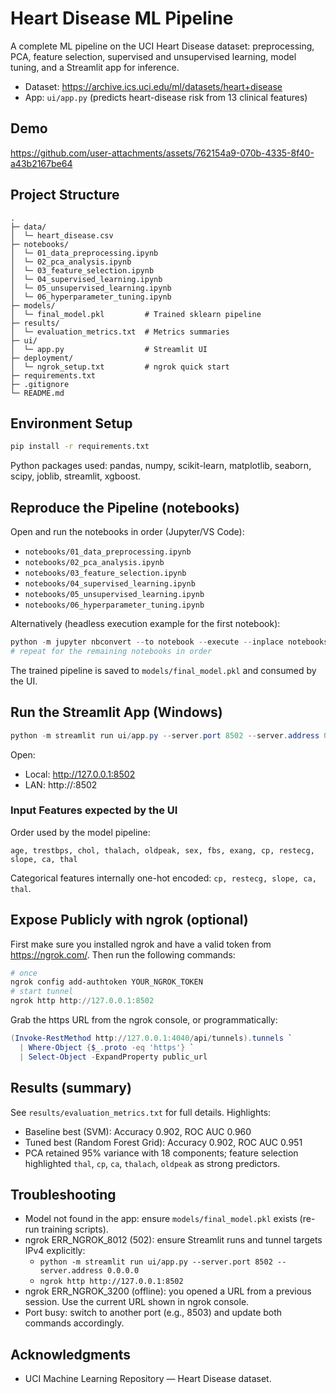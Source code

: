 # Heart Disease ML Pipeline

A complete ML pipeline on the UCI Heart Disease dataset: preprocessing, PCA, feature selection, supervised and unsupervised learning, model tuning, and a Streamlit app for inference.

- Dataset: https://archive.ics.uci.edu/ml/datasets/heart+disease
- App: `ui/app.py` (predicts heart-disease risk from 13 clinical features)

## Demo

https://github.com/user-attachments/assets/762154a9-070b-4335-8f40-a43b2167be64

## Project Structure
```
.
├─ data/
│  └─ heart_disease.csv
├─ notebooks/
│  └─ 01_data_preprocessing.ipynb
│  └─ 02_pca_analysis.ipynb
│  └─ 03_feature_selection.ipynb
│  └─ 04_supervised_learning.ipynb
│  └─ 05_unsupervised_learning.ipynb
│  └─ 06_hyperparameter_tuning.ipynb
├─ models/
│  └─ final_model.pkl         # Trained sklearn pipeline
├─ results/
│  └─ evaluation_metrics.txt  # Metrics summaries
├─ ui/
│  └─ app.py                  # Streamlit UI
├─ deployment/
│  └─ ngrok_setup.txt         # ngrok quick start
├─ requirements.txt
├─ .gitignore
└─ README.md
```

## Environment Setup
```bash
pip install -r requirements.txt
```
Python packages used: pandas, numpy, scikit-learn, matplotlib, seaborn, scipy, joblib, streamlit, xgboost.

## Reproduce the Pipeline (notebooks)
Open and run the notebooks in order (Jupyter/VS Code):
- `notebooks/01_data_preprocessing.ipynb`
- `notebooks/02_pca_analysis.ipynb`
- `notebooks/03_feature_selection.ipynb`
- `notebooks/04_supervised_learning.ipynb`
- `notebooks/05_unsupervised_learning.ipynb`
- `notebooks/06_hyperparameter_tuning.ipynb`

Alternatively (headless execution example for the first notebook):
```powershell
python -m jupyter nbconvert --to notebook --execute --inplace notebooks/01_data_preprocessing.ipynb
# repeat for the remaining notebooks in order
```
The trained pipeline is saved to `models/final_model.pkl` and consumed by the UI.

## Run the Streamlit App (Windows)
```powershell
python -m streamlit run ui/app.py --server.port 8502 --server.address 0.0.0.0
```
Open:
- Local: http://127.0.0.1:8502
- LAN:   http://<your LAN IP>:8502

### Input Features expected by the UI
Order used by the model pipeline:
```
age, trestbps, chol, thalach, oldpeak, sex, fbs, exang, cp, restecg, slope, ca, thal
```
Categorical features internally one-hot encoded: `cp, restecg, slope, ca, thal`.

## Expose Publicly with ngrok (optional)
First make sure you installed ngrok and have a valid token from https://ngrok.com/. Then run the following commands:
```powershell
# once
ngrok config add-authtoken YOUR_NGROK_TOKEN
# start tunnel
ngrok http http://127.0.0.1:8502
```
Grab the https URL from the ngrok console, or programmatically:
```powershell
(Invoke-RestMethod http://127.0.0.1:4040/api/tunnels).tunnels `
  | Where-Object {$_.proto -eq 'https'} `
  | Select-Object -ExpandProperty public_url
```

## Results (summary)
See `results/evaluation_metrics.txt` for full details. Highlights:
- Baseline best (SVM): Accuracy 0.902, ROC AUC 0.960
- Tuned best (Random Forest Grid): Accuracy 0.902, ROC AUC 0.951
- PCA retained 95% variance with 18 components; feature selection highlighted `thal`, `cp`, `ca`, `thalach`, `oldpeak` as strong predictors.

## Troubleshooting
- Model not found in the app: ensure `models/final_model.pkl` exists (re-run training scripts).
- ngrok ERR_NGROK_8012 (502): ensure Streamlit runs and tunnel targets IPv4 explicitly:
  - `python -m streamlit run ui/app.py --server.port 8502 --server.address 0.0.0.0`
  - `ngrok http http://127.0.0.1:8502`
- ngrok ERR_NGROK_3200 (offline): you opened a URL from a previous session. Use the current URL shown in ngrok console.
- Port busy: switch to another port (e.g., 8503) and update both commands accordingly.

## Acknowledgments
- UCI Machine Learning Repository — Heart Disease dataset.
